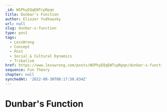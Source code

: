 ```yaml
---
_id: W5PhyEQqEWTcpRpqn
title: Dunbar's Function
author: Eliezer Yudkowsky
url: null
slug: dunbar-s-function
type: post
tags:
  - LessWrong
  - Concept
  - Post
  - Social_& Cultural Dynamics
  - Tribalism
href: https://www.lesswrong.com/posts/W5PhyEQqEWTcpRpqn/dunbar-s-function
sequence: Fun Theory
chapter: null
synchedAt: '2022-08-30T08:17:50.834Z'
---
```

# Dunbar's Function


